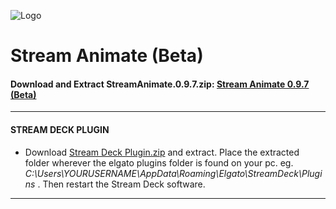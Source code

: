 
![Logo](https://images2.imgbox.com/07/dd/4MhgLGy5_o.png)


# Stream Animate (Beta)

 ####  **Download and Extract StreamAnimate.0.9.7.zip:** [Stream Animate 0.9.7 (Beta)](https://github.com/StreamAnimate/StreamAnimate2.0/releases/download/v0.9.7-Beta/Stream.Animate.0.9.7.zip)
---
 ####  **STREAM DECK PLUGIN**  
- Download [Stream Deck Plugin.zip](https://github.com/StreamAnimate/StreamAnimate2.0/releases/download/v0.9.7-Beta/Stream.Deck.Plugin.zip)
and extract. Place the extracted folder wherever the elgato plugins folder is found on your pc. eg. *C:\Users\YOURUSERNAME\AppData\Roaming\Elgato\StreamDeck\Plugins* .
Then restart the Stream Deck software.
>
---

